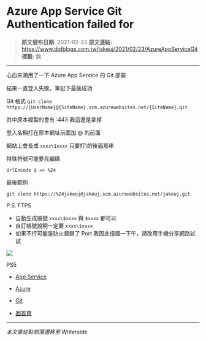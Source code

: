 # Azure App Service Git Authentication failed for

> **原文發布日期:** 2021-02-23
> **原文連結:** https://www.dotblogs.com.tw/jakeuj/2021/02/23/AzureAppServiceGit
> **標籤:** 無

---

心血來潮用了一下 Azure App Service 的 Git 部屬

結果一直登入失敗，筆記下最後成功

Git 格式 `git clone https://{UserName}@{SiteName}.scm.azurewebsites.net/{SiteName}.git`

其中原本複製的會有 :443 我這邊是拿掉

登入名稱打在原本網址前面加 @ 的前面

網站上會長成 `xxxx\$xxxx` 只要打\的後面那串

特殊符號可能要先編碼

`UrlEncode $ => %24`

最後範例

`git clone https://%24jakeuj@jakeuj.scm.azurewebsites.net/jakeuj.git`

P.S. FTPS

* 自動生成帳號 `xxxx\$xxxx` 與 `$xxxx` 都可以
* 自訂帳號說明一定要 `xxxx\$xxxx`
* 如果不行可能是防火牆鎖了 Port
  我因此撞牆一下午，請改用手機分享網路試試

![](https://card.psnprofiles.com/1/jakeuj.png)

PS5

* [App Service](/jakeuj/Tags?qq=App%20Service)
* [Azure](/jakeuj/Tags?qq=Azure)
* [Git](/jakeuj/Tags?qq=Git)

* [回首頁](/jakeuj)

---

*本文章從點部落遷移至 Writerside*
